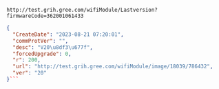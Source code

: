`http://test.grih.gree.com/wifiModule/Lastversion?firmwareCode=362001061433`

```json
{
  "CreateDate": "2023-08-21 07:20:01",
  "commProtVer": "",
  "desc": "V20\u8df3\u677f",
  "forcedUpgrade": 0,
  "r": 200,
  "url": "http://test.grih.gree.com/wifiModule/image/18039/786432",
  "ver": "20"
}```